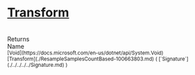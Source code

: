 # [Transform](./ResampleSamplesCountBased-100663803.md)


<br>
Returns<img width=542/>Name
<br>
<sub>[Void](https://docs.microsoft.com/en-us/dotnet/api/System.Void)</sub><img width=500/><sub>[Transform](./ResampleSamplesCountBased-100663803.md) ( [`Signature`](./../../../../Signature.md) )</sub><br>


